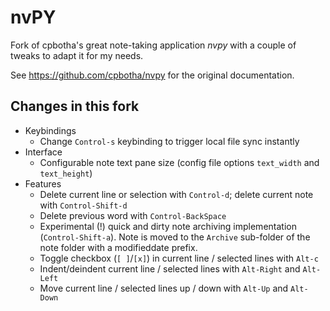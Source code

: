 # nvPY

Fork of cpbotha's great note-taking application *nvpy* with a couple of tweaks to adapt it for my needs.

See <https://github.com/cpbotha/nvpy> for the original documentation.

## Changes in this fork

* Keybindings
	* Change `Control-s` keybinding to trigger local file sync instantly
* Interface
	* Configurable note text pane size (config file options `text_width` and `text_height`)
* Features
	* Delete current line or selection with `Control-d`; delete current note with `Control-Shift-d`
	* Delete previous word with `Control-BackSpace`
	* Experimental (!) quick and dirty note archiving implementation (`Control-Shift-a`). Note is moved to the `Archive` sub-folder of the note folder with a modifieddate prefix.
	* Toggle checkbox (`[ ]`/`[x]`) in current line / selected lines with `Alt-c`
	* Indent/deindent current line / selected lines with `Alt-Right` and `Alt-Left`
	* Move current line / selected lines up / down with `Alt-Up` and `Alt-Down`
